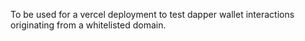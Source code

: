 To be used for a vercel deployment to test dapper wallet interactions originating from a whitelisted domain.

